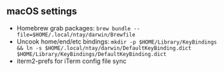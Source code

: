 ## macOS settings

- Homebrew grab packages: `brew bundle --file=$HOME/.local/ntay/darwin/Brewfile`
- Uncook home/end/etc bindings: `mkdir -p $HOME/Library/KeyBindings && ln -s $HOME/.local/ntay/darwin/DefaultKeyBinding.dict $HOME/Library/KeyBindings/DefaultKeyBinding.dict`
- iterm2-prefs for iTerm config file sync
